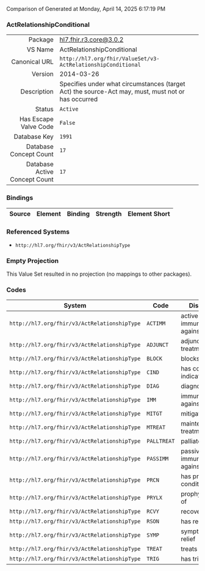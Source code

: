 Comparison of 
Generated at Monday, April 14, 2025 6:17:19 PM

### ActRelationshipConditional

|      |     |
| ---: | --- |
| Package | hl7.fhir.r3.core@3.0.2 |
| VS Name | ActRelationshipConditional |
| Canonical URL | `http://hl7.org/fhir/ValueSet/v3-ActRelationshipConditional` |
| Version | 2014-03-26 |
| Description | Specifies under what circumstances (target Act) the source-Act may, must, must not or has occurred |
| Status | `Active` |
| Has Escape Valve Code | `False` |
| Database Key | `1991` |
| Database Concept Count | `17` |
| Database Active Concept Count | `17` |
### Bindings

| Source | Element | Binding | Strength | Element Short |
| ------ | ------- | ------- | -------- | ------------- |

### Referenced Systems

* `http://hl7.org/fhir/v3/ActRelationshipType`
### Empty Projection

This Value Set resulted in no projection (no mappings to other packages).

### Codes

| System | Code | Display |
| ------ | ---- | ------- |
| `http://hl7.org/fhir/v3/ActRelationshipType` | `ACTIMM` | active immunization against |
| `http://hl7.org/fhir/v3/ActRelationshipType` | `ADJUNCT` | adjunctive treatment |
| `http://hl7.org/fhir/v3/ActRelationshipType` | `BLOCK` | blocks |
| `http://hl7.org/fhir/v3/ActRelationshipType` | `CIND` | has contra-indication |
| `http://hl7.org/fhir/v3/ActRelationshipType` | `DIAG` | diagnoses |
| `http://hl7.org/fhir/v3/ActRelationshipType` | `IMM` | immunization against |
| `http://hl7.org/fhir/v3/ActRelationshipType` | `MITGT` | mitigates |
| `http://hl7.org/fhir/v3/ActRelationshipType` | `MTREAT` | maintenance treatment |
| `http://hl7.org/fhir/v3/ActRelationshipType` | `PALLTREAT` | palliates |
| `http://hl7.org/fhir/v3/ActRelationshipType` | `PASSIMM` | passive immunization against |
| `http://hl7.org/fhir/v3/ActRelationshipType` | `PRCN` | has pre-condition |
| `http://hl7.org/fhir/v3/ActRelationshipType` | `PRYLX` | prophylaxis of |
| `http://hl7.org/fhir/v3/ActRelationshipType` | `RCVY` | recovers |
| `http://hl7.org/fhir/v3/ActRelationshipType` | `RSON` | has reason |
| `http://hl7.org/fhir/v3/ActRelationshipType` | `SYMP` | symptomatic relief |
| `http://hl7.org/fhir/v3/ActRelationshipType` | `TREAT` | treats |
| `http://hl7.org/fhir/v3/ActRelationshipType` | `TRIG` | has trigger |
